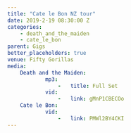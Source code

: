 ```yaml
---
title: "Cate le Bon NZ tour"
date: 2019-2-19 08:30:00 Z
categories:
    - death_and_the_maiden
    - cate_le_bon
parent: Gigs
better_placeholders: true
venue: Fifty Gorillas
media:
    Death and the Maiden:
            mp3:
                -   title: Full Set
            vid:
                -   link: gMnP1CBECOo
    Cate le Bon:
            vid:
                -   link: PMWl2BY4CKI
---
```

